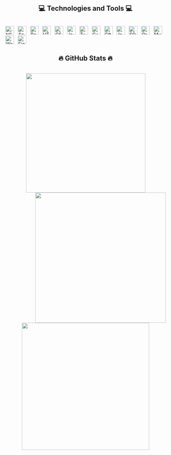 
<h2 align="center">💻 Technologies and Tools 💻</h2>
<br>
<span><img src="https://img.shields.io/badge/.NET-1F2328?logo=.net&logoColor=592C8C" alt=".NET logo" title=".NET" height="27" /></span>
&nbsp;
<span><img src="https://img.shields.io/badge/Angular-1F2328?logo=angular&logoColor=B52E31" alt="Angular logo" title="Angular" height="27" /></span>
&nbsp;
<span><img src="https://img.shields.io/badge/Bootstrap-1F2328?logo=bootstrap&logoColor=7952B3" alt="Bootstrap logo" title="Bootstrap" height="27" /></span>
&nbsp;
<span><img src="https://img.shields.io/badge/HTML5-1F2328?logo=html5&logoColor=E34F26" alt="HTML5 logo" title="HTML5" height="27" /></span>
&nbsp;
<span><img src="https://img.shields.io/badge/CSS3-1F2328?logo=css3&logoColor=1572B6" alt="CSS3 logo" title="CSS3" height="27" /></span>
&nbsp;
<span><img src="https://img.shields.io/badge/JavaScript-1F2328?logo=javascript&logoColor=F7DF1E" alt="JavaScript logo" title="JavaScript" height="27" /></span>
&nbsp;
<span><img src="https://img.shields.io/badge/TypeScript-1F2328?logo=typescript&logoColor=3178C6" alt="TypeScript logo" title="TypeScript" height="27" /></span>
&nbsp;
<span><img src="https://img.shields.io/badge/C++-1F2328?logo=c%2B%2B&logoColor=%2300599C" alt="C++ logo" title="C++" height="27" /></span>
&nbsp;
<span><img src="https://img.shields.io/badge/C%23-1F2328?logo=csharp&logoColor=512BD4" alt="C# logo" title="C#" height="27" /></span>
&nbsp;
<span><img src="https://img.shields.io/badge/Java-1F2328?logo=openjdk&logoColor=21759B" alt="Java logo" title="Java" height="27" /></span>
&nbsp;
<span><img src="https://img.shields.io/badge/SQLServer-1F2328?logo=microsoftsqlserver&logoColor=CC2927" alt="SQL Server logo" title="SQL Server" height="27" /></span>
&nbsp;
<span><img src="https://img.shields.io/badge/Oracle-1F2328?logo=oracle&logoColor=F80000" alt="Oracle logo" title="Oracle" height="27" /></span>
&nbsp;
<span><img src="https://img.shields.io/badge/MySQL-1F2328?logo=mysql&logoColor=4479A1" alt="MySQL logo" title="MySQL" height="27" /></span>
&nbsp;
<span><img src="https://img.shields.io/badge/WordPress-1F2328?logo=wordPress&logoColor=21759B" alt="WordPress logo" title="WordPress" height="27" /></span>
&nbsp;
<span><img src="https://img.shields.io/badge/Figma-1F2328?logo=figma&logoColor=F24E1E" alt="Figma logo" title="Figma" height="27" /></span>
&nbsp;

<br>
<h2 align="center">🔥 GitHub Stats 🔥</h2>
<br>
<div align=center>
  <img width="375" align="center" src="https://github-readme-stats.vercel.app/api?username=ltmyhau&theme=react&hide_border=false&include_all_commits=false&count_private=false" />
  <img align="right" width="410" src="https://github-readme-streak-stats.herokuapp.com/?user=ltmyhau&theme=react&hide_border=false" />
  <br>
  <br>
  <img width="400" align="center" src="https://github-readme-stats.vercel.app/api/top-langs/?username=ltmyhau&theme=react&hide_border=false&include_all_commits=false&count_private=false&layout=compact" />
</div>
